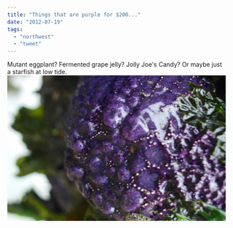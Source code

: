 ```yaml
---
title: "Things that are purple for $200..."
date: "2012-07-19"
tags: 
  - "northwest"
  - "tweet"
---
```


Mutant eggplant? Fermented grape jelly? Jolly Joe's Candy? Or maybe just a starfish at low tide.[![](images/lopezstar-1024x682.jpg "Lopez Starfish")](http://theludwigs.com/wp-content/uploads/2012/07/lopezstar.jpg)
